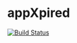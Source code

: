 # appXpired

[![Build Status](https://travis-ci.org/Shark919/appXpired.svg?branch=master)](https://travis-ci.org/Shark919/appXpired)
